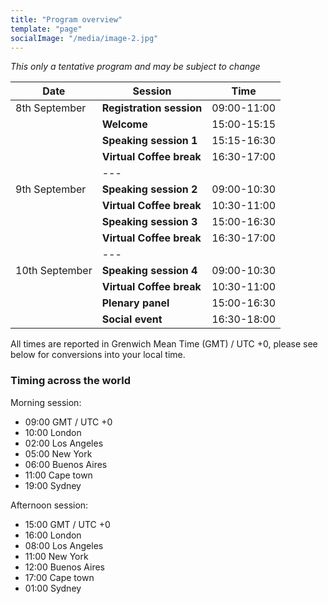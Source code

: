 ```yaml
---
title: "Program overview"
template: "page"
socialImage: "/media/image-2.jpg"
---
```

*This only a tentative program and may be subject to change*

| Date           | Session                                      | Time        |
|----------------|----------------------------------------------|-------------|
| 8th September  | **Registration session**                     | 09:00-11:00 |
|                | **Welcome**                                  | 15:00-15:15 |
|                | **Speaking session 1**                       | 15:15-16:30 |
|                | **Virtual Coffee break**                     | 16:30-17:00 |
|                |           ---                                |             | 
| 9th September  | **Speaking session 2**                       | 09:00-10:30 |
|                | **Virtual Coffee break**                     | 10:30-11:00 |
|                | **Speaking session 3**                       | 15:00-16:30 |
|                | **Virtual Coffee break**                     | 16:30-17:00 |
|                |            ---                               |             | 
| 10th September | **Speaking session 4**                       | 09:00-10:30 |
|                | **Virtual Coffee break**                     | 10:30-11:00 |
|                | **Plenary panel**                            | 15:00-16:30 |
|                | **Social event**                             | 16:30-18:00 |

All times are reported in Grenwich Mean Time (GMT) / UTC +0, please see below for conversions into your local time.

### Timing across the world 

Morning session:
* 09:00 GMT / UTC +0
* 10:00 London 
* 02:00 Los Angeles 
* 05:00 New York 
* 06:00 Buenos Aires
* 11:00 Cape town
* 19:00 Sydney

Afternoon session:
* 15:00 GMT / UTC +0 
* 16:00 London 
* 08:00 Los Angeles 
* 11:00 New York 
* 12:00 Buenos Aires
* 17:00 Cape town
* 01:00 Sydney